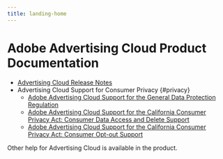 ```yaml
---
title: landing-home
---
```


# Adobe Advertising Cloud Product Documentation

+ [Advertising Cloud Release Notes](https://docs.adobe.com/content/help/en/release-notes/experience-cloud/current.html#adcloud)
+ Advertising Cloud Support for Consumer Privacy {#privacy}
  + [Adobe Advertising Cloud Support for the General Data Protection Regulation](ad-cloud-gdpr.md)
  + [Adobe Advertising Cloud Support for the California Consumer Privacy Act: Consumer Data Access and Delete Support](ad-cloud-ccpa-access-delete.md)
  + [Adobe Advertising Cloud Support for the California Consumer Privacy Act: Consumer Opt-out Support](ad-cloud-ccpa-opt-out-of-sale.md)

Other help for Advertising Cloud is available in the product.
